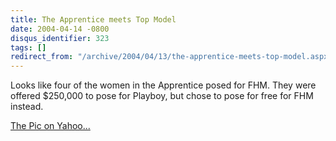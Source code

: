 ```yaml
---
title: The Apprentice meets Top Model
date: 2004-04-14 -0800
disqus_identifier: 323
tags: []
redirect_from: "/archive/2004/04/13/the-apprentice-meets-top-model.aspx/"
---
```


Looks like four of the women in the Apprentice posed for FHM. They were
offered \$250,000 to pose for Playboy, but chose to pose for free for
FHM instead.

[The Pic on
Yahoo...](http://story.news.yahoo.com/news?tmpl=story&ncid=1756&e=1&u=/040413/ids_photos_en/r989427060.jpg)

